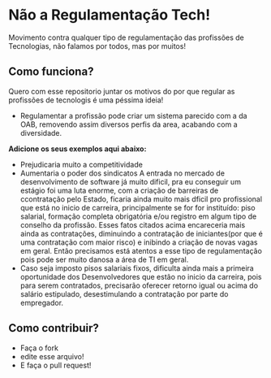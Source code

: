 # Não a Regulamentação Tech!
Movimento contra qualquer tipo de regulamentação das profissões de Tecnologias, não falamos por todos, mas por muitos!

## Como funciona?
Quero com esse repositorio juntar os motivos do por que regular as profissões de tecnologis é uma péssima ideia!

* Regulamentar a profissão pode criar um sistema parecido com a da OAB, removendo assim diversos perfis da area, acabando com a diversidade.

 **Adicione os seus exemplos aqui abaixo:**
 
 * Prejudicaria muito a competitividade
 * Aumentaria o poder dos sindicatos
    A entrada no mercado de desenvolvimento de software já muito dificil, pra eu conseguir um estágio foi uma luta enorme, com a criação de barreiras de ccontratação pelo Estado, ficaria ainda muito mais dficil pro profissional que está no inicio de carreira, principalmente se for for instituído: piso salarial, formação completa obrigatória e/ou registro em algum tipo de conselho da profissão. Esses fatos citados acima encareceria mais ainda as contratações, diminuindo a contratação
    de iniciantes(por que é uma contratação com maior risco) e inibindo a criação de novas vagas em geral. Então precisamos está atentos a esse tipo de regulamentação pois pode ser muito danosa a área de TI em geral.
* Caso seja imposto pisos salariais fixos, dificulta ainda mais a primeira oportunidade dos Desenvolvedores que estão no inicio da carreira, pois para serem contratados, precisarão oferecer retorno igual ou acima do salário estipulado, desestimulando a contratação por parte do empregador.

## Como contribuir?

* Faça o fork
* edite esse arquivo! 
* E faça o pull request!
